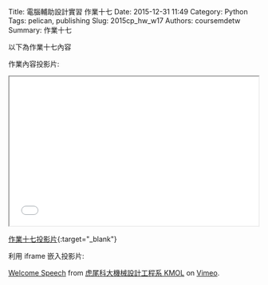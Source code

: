 Title: 電腦輔助設計實習 作業十七
Date: 2015-12-31 11:49
Category: Python
Tags: pelican, publishing
Slug: 2015cp_hw_w17
Authors: coursemdetw
Summary: 作業十七

以下為作業十七內容

作業內容投影片:

<iframe src=" cadp_w17_simplest.html" width="500" height="300"></iframe>

[作業十七投影片](simplest7.html){:target="_blank"}

利用 iframe 嵌入投影片:


 <p><a href="https://vimeo.com/user44938638">Welcome Speech</a> from <a href="https://vimeo.com/user24079973">虎尾科大機械設計工程系 KMOL</a> on <a href="https://vimeo.com">Vimeo</a>.</p>
